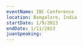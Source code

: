 ```yaml
---
eventName: IBC Conference
location: Bangalore, India
startDate: 1/9/2023
endDate: 1/11/2023
juanSpeaking: 
---
```

